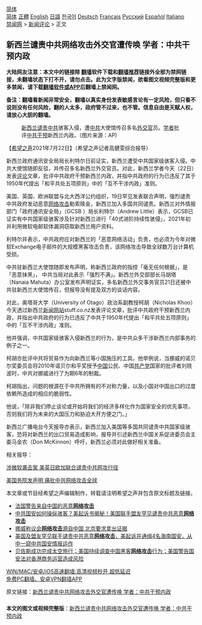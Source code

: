  <!-- 面包屑导航 --> <div class="breadcrumb"><!-- GTranslate: https://gtranslate.io/ -->  <div class="switcher notranslate">  <div class="selected">  <a href="#" onclick="return false;"> 简体</a>  </div>  <div class="option">  <a href="https://www.bannedbook.org" onclick="doGTranslate('zh-CN|zh-CN');jQuery('div.switcher div.selected a').html(jQuery(this).html());return false;" title="简体中文" class="nturl selected"> 简体</a>  <a href="https://www.bannedbook.org/zh-tw/" onclick="doGTranslate('zh-CN|zh-TW');jQuery('div.switcher div.selected a').html(jQuery(this).html());return false;" title="繁體中文" class="nturl"> 正體</a>  <a href="https://www.bannedbook.org/en/" onclick="doGTranslate('zh-CN|en');jQuery('div.switcher div.selected a').html(jQuery(this).html());return false;" title="English" class="nturl"> English</a>  <a href="https://www.bannedbook.org/ja/" onclick="doGTranslate('zh-CN|ja');jQuery('div.switcher div.selected a').html(jQuery(this).html());return false;" title="日本語" class="nturl"> 日語</a>  <a href="https://www.bannedbook.org/ko/" onclick="doGTranslate('zh-CN|ko');jQuery('div.switcher div.selected a').html(jQuery(this).html());return false;" title="한국어" class="nturl"> 한국어</a>  <a href="https://www.bannedbook.org/de/" onclick="doGTranslate('zh-CN|de');jQuery('div.switcher div.selected a').html(jQuery(this).html());return false;" title="Deutsch" class="nturl"> Deutsch</a>  <a href="https://www.bannedbook.org/fr/" onclick="doGTranslate('zh-CN|fr');jQuery('div.switcher div.selected a').html(jQuery(this).html());return false;" title="Français" class="nturl"> Français</a>  <a href="https://www.bannedbook.org/ru/" onclick="doGTranslate('zh-CN|ru');jQuery('div.switcher div.selected a').html(jQuery(this).html());return false;" title="Русский" class="nturl"> Русский</a>  <a href="https://www.bannedbook.org/es/" onclick="doGTranslate('zh-CN|es');jQuery('div.switcher div.selected a').html(jQuery(this).html());return false;" title="Español" class="nturl"> Español</a>  <a href="https://www.bannedbook.org/it/" onclick="doGTranslate('zh-CN|it');jQuery('div.switcher div.selected a').html(jQuery(this).html());return false;" title="Italiano" class="nturl"> Italiano</a>  </div>  </div>      <div class='breadcrumb-sub'><!-- Breadcrumb NavXT 6.3.0 --> <a href="https://www.bannedbook.org/" class="home">禁闻网</a> &gt; <a href="https://www.bannedbook.org/bnews/comments/" class="category">新闻评论</a> &gt; 正文</div></div><h2>新西兰谴责中共网络攻击外交官遭传唤 学者：中共干预内政</h2> <p class="notice"><b>大陆网友注意：本文中的链接除 <a href="https://github.com/bannedbook/fanqiang" >翻墙</a>软件下载和<a href="https://github.com/killgcd/justmysocks/blob/master/README.md">翻墙推荐</a>链接外全部为禁网链接，未翻墙状态下打不开，请勿点击。此为文字版禁闻，欲看图文视频完整版和更多禁闻，请下载<a href="https://github.com/bannedbook/fanqiang">翻墙软件或APP</a>后翻墙上禁闻网。</p><p>备注：翻墙看新闻非常安全，翻墙以真实身份发表敏感言论有一定风险，但只看不说则没有任何风险，翻的人太多，政府管不过来，也不管。信息自由是天赋人权，请放心大胆的翻墙。</b></p>  <div class="entry"> <figure> <p><figcaption><a href="https://www.bannedbook.org/bnews/tag/%e6%96%b0%e8%a5%bf%e5%85%b0/" class="st_tag internal_tag" rel="tag" title="标签 新西兰 下的日志">新西兰</a><a href="https://www.bannedbook.org/bnews/tag/%E8%B0%B4%E8%B4%A3%E4%B8%AD%E5%85%B1/" class="st_tag internal_tag" rel="tag" title="标签 谴责中共 下的日志">谴责中共</a>骇客入侵，遭<a href="https://www.bannedbook.org/bnews/tag/%e4%b8%ad%e5%85%b1/" class="st_tag internal_tag" rel="tag" title="标签 中共 下的日志">中共</a>大使馆传召多名<a href="https://www.bannedbook.org/bnews/tag/%e5%a4%96%e4%ba%a4%e5%ae%98/" class="st_tag internal_tag" rel="tag" title="标签 外交官 下的日志">外交官</a>员。<a href="https://www.bannedbook.org/bnews/tag/%e5%ad%a6%e8%80%85/" class="st_tag internal_tag" rel="tag" title="标签 学者 下的日志">学者</a>批评<a href="https://www.bannedbook.org/bnews/tag/%E4%B8%AD%E5%85%B1%E5%B9%B2%E9%A2%84/" class="st_tag internal_tag" rel="tag" title="标签 中共干预 下的日志">中共干预</a>新西兰内政。（图片来源：AP) </figcaption></figure> <p>【<span class='wp_keywordlink_affiliate'><a href="https://www.soundofhope.org" title="希望之声" target="_blank">希望之声</a></span>2021年7月22日】（希望之声记者高健雯综合报导）</p> <p>新西兰政府通讯安全局局长利特尔日前证实，新西兰遭受中共国家级骇客入侵。中共大使馆随即反驳，并传召多名新西兰外交官员。对此，新西兰学者今天（22日）发表<span class='wp_keywordlink_affiliate'><a href="https://www.bannedbook.org/bnews/comments/" title="新闻评论" target="_blank">评论</a></span>文章，批评中共政府干预新西兰内政，并指中共政府的行为已违反了其于1950年代提出「和平共处五项原则」中的「互不干涉内政」准则。</p> <p>美国、英国、欧洲联盟与北大西洋公约组织，19日罕见发表联合声明，强烈谴责中共政府发动恶意<a href="https://www.bannedbook.org/bnews/tag/%E7%BD%91%E7%BB%9C%E6%94%BB%E5%87%BB/" class="st_tag internal_tag" rel="tag" title="标签 网络攻击 下的日志">网络攻击</a>勒索赎金，新西兰加入多国共同谴责。新西兰对外情报部门「政府通讯安全局」（GCSB ）局长利特尔（Andrew Little）表示，GCSB已证实有中共国家级骇客涉及针对新西兰进行「40式进阶持续性骇侵」，2021年初并利用微软电邮软体漏洞窃取新西兰用户资料。</p> <p>利特尔并表示，中共政府应对新西兰的「恶意网络活动」负责，也必须为今年对微软Exchange电子邮件的大规模黑客攻击负责，该网络攻击导致全球数万台计算机受损。</p>  <p>中共驻新西兰大使馆随即发布声明，称新西兰政府的指控「毫无任何根据」，是「恶意抹黑」， 中共当局对此表示「强烈不满」。新西兰外交部部长马胡塔（Nanaia Mahuta）办公室发布声明证实，多名新西兰外交事务官员21日还被中共驻新西兰大使馆传召，但报导没有提及双方的谈话内容。</p> <p>对此，奥塔哥大学（University of Otago）政治系副教授柯胡（Nicholas Khoo）今天透过新西兰<span class='wp_keywordlink_affiliate'><a href="https://www.bannedbook.org/" title="新闻网站">新闻网站</a></span>stuff.co.nz发表评论文章，批评中共政府干预新西兰内政，并指出中共政府的行为已违反了中共于1950年代提出「和平共处五项原则」中的「互不干涉内政」准则。</p> <p>他并强调，中共国家级骇客入侵新西兰的行为，是中共众多干涉新西兰内部事务的例子之一。</p> <p>柯胡亦批评中共将贸易作为向新西兰等小国施压的工具。他举例说，当挪威的诺贝尔奖委员会将2010年诺贝尔和平奖授予<span class='wp_keywordlink_affiliate'><a href="https://www.bannedbook.org/" title="中国" target="_blank">中国</a></span>公民、中国<a href="https://www.bannedbook.org/bnews/tag/%e5%85%b1%e4%ba%a7%e5%85%9a/" class="st_tag internal_tag" rel="tag" title="标签 共产党 下的日志">共产党</a>国家的批评者刘晓波时，中共对挪威进行了为期6年的制裁。</p>  <p>柯胡指出，问题的根源在于中共所拥有的不对称力量，以及小国对中国出口的过度依赖所造成的相应的脆弱性。</p> <p>他说，「除非我们停止谈论或开始将我们的经济多样化作为国家安全的优先事项，否则我们将为未来的大国压力和胁迫大开方便之门。」</p> <p>新西兰广播电台今天报导亦表示，新西兰加入美国等多国共同谴责中共国家级骇客，恐将对新西兰的出口贸易造成影响，报导并引述新西兰中国关系促进委员会主委马金农（Don McKinnon）呼吁，新西兰必须对此做好相关准备。</p> <p>相关报导：</p>  <p><a href="https://www.soundofhope.org/post/527180">涉微软袭击案 美英日欧加联合谴责中共网攻行径</a></p> <p><a href="https://www.soundofhope.org/post/527201">美国务院发声明 痛批中共网络攻击全球</a></p> <p>本文章或节目经希望之声编辑制作，转载请注明希望之声并包含原文标题及链接。 </p> <ul class='op-related-articles' title='相关阅读'> <li><a href='https://www.bannedbook.org/bnews/headline/20210722/1592090.html' target='_blank'>法国警告来自中国的恶意<b>网络攻击</b></a></li> <li><a href='https://www.bannedbook.org/bnews/bannedvideo/20210722/1591885.html' target='_blank'>中共国安如何操纵骇客？美起诉书揭秘！美国联手盟友罕见谴责中共恶意<b>网络攻击</b></a></li> <li><a href='https://www.bannedbook.org/bnews/baitai/20210721/1591170.html' target='_blank'>挪威称议会<b>网络攻击</b>源自中国 北京要求拿出证据</a></li> <li><a href='https://www.bannedbook.org/bnews/bannedvideo/20210721/1591078.html' target='_blank'>美国及盟友罕见联手谴责中共恶意<b>网络攻击</b>，美起诉并通缉4名海南国安，从中一窥中共国安情报运作</a></li> <li><a href='https://www.bannedbook.org/bnews/worldnews/usa/20210721/1591029.html' target='_blank'>贝佐斯成功完成太空旅行；美国持续调查中国黑客<b>网络攻击</b>行为；美国警告国安法对香港商务运营造成风险</a></li> </ul> <p class="texttj"> <a href="https://github.com/bannedbook/fanqiang/wiki/V2ray%E6%9C%BA%E5%9C%BA" target="_blank">WIN/MAC/安卓/iOS高速翻墙:高清视频秒开,超低延迟</a><br/> <a href="https://github.com/bannedbook/fanqiang/wiki/%E7%A6%81%E9%97%BB%E7%BD%91%E5%AE%89%E5%8D%93%E7%BF%BB%E5%A2%99%E6%96%B0%E9%97%BBAPP" target="_blank">免费PC翻墙、安卓VPN翻墙APP</a></p> <p>原文链接：<a class="src_link"  href="https://www.soundofhope.org/post/528137" target="_blank">新西兰谴责中共网络攻击外交官遭传唤 学者：中共干预内政</a></p><a name='sharetosocial'></a>  <div style="margin-bottom:5px;padding-bottom:5px;clear:both"> <div id="archive-pix-1" class="banner-ads"> <!-- AuctionX Display platform tag START --> <div id="26318x728x90x621x_ADSLOT2" clicktrack="%%CLICK_URL_ESC%%"></div> <!-- AuctionX Display platform tag END --> </div> <div id="archive-pix-2" class="banner-ads"> <!-- AuctionX Display platform tag START --> <div id="26315x300x250x621x_ADSLOT2" clicktrack="%%CLICK_URL_ESC%%"></div> <!-- AuctionX Display platform tag END --> </div> </div>  <div id="archive-pix-1" class="banner-ads"> <!-- AuctionX Display platform tag START --> <div id="26318x728x90x621x_ADSLOT3" clicktrack="%%CLICK_URL_ESC%%"></div> <!-- AuctionX Display platform tag END --> </div> <div><b>本文的图文或视频完整版</b>：<a href='https://www.bannedbook.org/bnews/comments/20210722/1592159.html'>新西兰谴责中共网络攻击外交官遭传唤 学者：中共干预内政</a></div>  </div><!--END ENTRY--> 